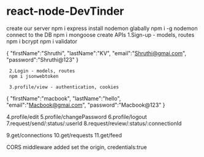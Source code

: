 # react-node-DevTinder

create our server
    npm i express
install nodemon glabally
    npm i -g nodemon
connect to the DB
    npm i mongoose
create APIs
    1.Sign-up - models, routes
    npm i bcrypt
    npm i validator


{
  "firstName":"Shruthi",
  "lastName":"KV",
  "email":"Shruthi@gmai.com",
  "password":"Shruthi@123"
}

     2.Login - models, routes
     npm i jsonwebtoken

     3.profile/view - authentication, cookies

{
  "firstName":"macbook",
  "lastName":"hello",
  "email":"Macbook@gmai.com",
  "password":"Macbook@123"
}

  4.profile/edit
  5.profile/changePassword
  6.profile/logout
  7.request/send/:status/:userId
  8.request/review/:status/:connectionId

  9.get/connections
  10.get/requests
  11.get/feed

  CORS middleware added
  set the origin, credentials:true